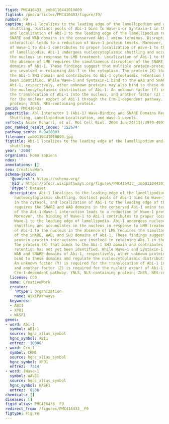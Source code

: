 ```yaml
---
figid: PMC416433__zmb0110441010009
figlink: /pmc/articles/PMC416433/figure/f9/
number: F9
caption: Abi-1 localizes to the leading edge of the lamellipodium and undergoes nucleocytoplasmic
  shuttling. Distinct pools of Abi-1 bind to Wave-1 or Syntaxin-1 in the cytosol,
  and localization of Abi-1 to the leading edge of the lamellipodium requires the
  SNARE and WAB domains in the conserved Abi-1 amino terminus. Disruption of the Abi-1-Wave-1
  interaction leads to a reduction of Wave-1 protein levels. Moreover, the binding
  of Wave-1 to Abi-1 contributes to proper localization of Wave-1 to the leading edge
  of lamellipodia. Abi-1 undergoes nucleocytoplasmic shuttling and accumulates in
  the nucleus in response to LMB treatment. Localization of Abi-1 to the nucleus in
  the absence of LMB requires the simultaneous disruption of the SNARE, WAB, and SH3
  domains of Abi-1. These findings suggest that multiple protein-protein interactions
  are involved in retaining Abi-1 in the cytoplasm. The protein (X) that binds to
  the Abi-1 SH3 domain and contributes to Abi-1 cytoplasmic retention has not yet
  been identified. While Wave-1 and Syntaxin-1 bind to the WAB and SNARE domains of
  Abi-1, respectively, other unknown proteins may also bind to these domains and regulate
  the nucleocytoplasmic distribution of Abi-1. An unknown factor (Y) is required for
  the translocation of Abi-1 into the nucleus, and another factor (Z) is required
  for the nuclear export of Abi-1 through the Crm-1-dependent pathway. YNLS, NLS-containing
  protein; ZNES, NES-containing protein.
pmcid: PMC416433
papertitle: Abl Interactor 1 (Abi-1) Wave-Binding and SNARE Domains Regulate Its Nucleocytoplasmic
  Shuttling, Lamellipodium Localization, and Wave-1 Levels.
reftext: Asier Echarri, et al. Mol Cell Biol. 2004 Jun;24(11):4979-4993.
pmc_ranked_result_index: '152674'
pathway_score: 0.9418093
filename: zmb0110441010009.jpg
figtitle: Abi-1 localizes to the leading edge of the lamellipodium and undergoes nucleocytoplasmic
  shuttling
year: '2004'
organisms: Homo sapiens
ndex: ''
annotations: []
seo: CreativeWork
schema-jsonld:
  '@context': https://schema.org/
  '@id': https://pfocr.wikipathways.org/figures/PMC416433__zmb0110441010009.html
  '@type': Dataset
  description: Abi-1 localizes to the leading edge of the lamellipodium and undergoes
    nucleocytoplasmic shuttling. Distinct pools of Abi-1 bind to Wave-1 or Syntaxin-1
    in the cytosol, and localization of Abi-1 to the leading edge of the lamellipodium
    requires the SNARE and WAB domains in the conserved Abi-1 amino terminus. Disruption
    of the Abi-1-Wave-1 interaction leads to a reduction of Wave-1 protein levels.
    Moreover, the binding of Wave-1 to Abi-1 contributes to proper localization of
    Wave-1 to the leading edge of lamellipodia. Abi-1 undergoes nucleocytoplasmic
    shuttling and accumulates in the nucleus in response to LMB treatment. Localization
    of Abi-1 to the nucleus in the absence of LMB requires the simultaneous disruption
    of the SNARE, WAB, and SH3 domains of Abi-1. These findings suggest that multiple
    protein-protein interactions are involved in retaining Abi-1 in the cytoplasm.
    The protein (X) that binds to the Abi-1 SH3 domain and contributes to Abi-1 cytoplasmic
    retention has not yet been identified. While Wave-1 and Syntaxin-1 bind to the
    WAB and SNARE domains of Abi-1, respectively, other unknown proteins may also
    bind to these domains and regulate the nucleocytoplasmic distribution of Abi-1.
    An unknown factor (Y) is required for the translocation of Abi-1 into the nucleus,
    and another factor (Z) is required for the nuclear export of Abi-1 through the
    Crm-1-dependent pathway. YNLS, NLS-containing protein; ZNES, NES-containing protein.
  license: CC0
  name: CreativeWork
  creator:
    '@type': Organization
    name: WikiPathways
  keywords:
  - ABI1
  - XPO1
  - WASF1
genes:
- word: Abi-1
  symbol: ABI-1
  source: hgnc_alias_symbol
  hgnc_symbol: ABI1
  entrez: '10006'
- word: Crm-1
  symbol: CRM1
  source: hgnc_alias_symbol
  hgnc_symbol: XPO1
  entrez: '7514'
- word: (Wave-1
  symbol: WAVE1
  source: hgnc_alias_symbol
  hgnc_symbol: WASF1
  entrez: '8936'
chemicals: []
diseases: []
figid_alias: PMC416433__F9
redirect_from: /figures/PMC416433__F9
figtype: Figure
---
```

